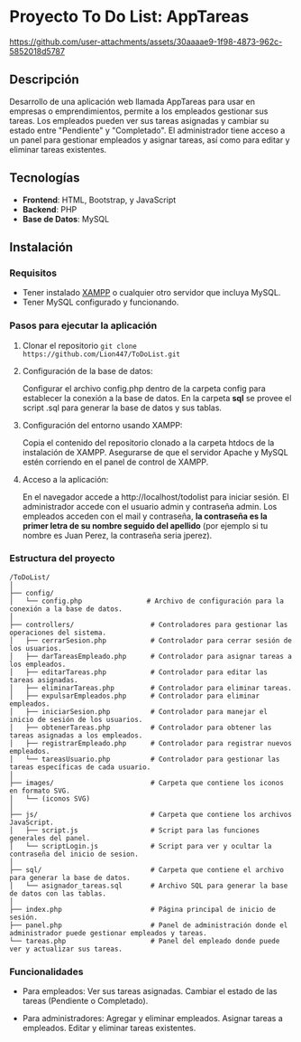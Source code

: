 # Proyecto To Do List: AppTareas


https://github.com/user-attachments/assets/30aaaae9-1f98-4873-962c-5852018d5787



## Descripción
Desarrollo de una aplicación web llamada AppTareas para usar en empresas o emprendimientos, permite a los empleados gestionar sus tareas. Los empleados pueden ver sus tareas asignadas y cambiar su estado entre "Pendiente" y "Completado". El administrador tiene acceso a un panel para gestionar empleados y asignar tareas, así como para editar y eliminar tareas existentes.

## Tecnologías
- **Frontend**: HTML, Bootstrap, y JavaScript
- **Backend**: PHP
- **Base de Datos**: MySQL

## Instalación
### Requisitos
- Tener instalado [XAMPP](https://www.apachefriends.org/es/index.html) o cualquier otro servidor que incluya MySQL.
- Tener MySQL configurado y funcionando.

### Pasos para ejecutar la aplicación
1. Clonar el repositorio
```git clone https://github.com/Lion447/ToDoList.git```

2. Configuración de la base de datos:

    Configurar el archivo config.php dentro de la carpeta config para establecer la conexión a la base de datos.
    En la carpeta **sql** se provee el script .sql para generar la base de datos y sus tablas.

3. Configuración del entorno usando XAMPP:

    Copia el contenido del repositorio clonado a la carpeta htdocs de la instalación de XAMPP.
    Asegurarse de que el servidor Apache y MySQL estén corriendo en el panel de control de XAMPP.

4. Acceso a la aplicación:

    En el navegador accede a http://localhost/todolist para iniciar sesión.
    El administrador accede con el usuario admin y contraseña admin.
    Los empleados acceden con el mail y contraseña, **la contraseña es la primer letra de su nombre seguido del apellido** (por ejemplo si tu nombre es Juan Perez, la contraseña seria jperez).

   
### Estructura del proyecto
```
/ToDoList/
│
├── config/
│   └── config.php                # Archivo de configuración para la conexión a la base de datos.
│
├── controllers/                   # Controladores para gestionar las operaciones del sistema.
│   ├── cerrarSesion.php           # Controlador para cerrar sesión de los usuarios.
│   ├── darTareasEmpleado.php      # Controlador para asignar tareas a los empleados.
│   ├── editarTareas.php           # Controlador para editar las tareas asignadas.
│   ├── eliminarTareas.php         # Controlador para eliminar tareas.
│   ├── expulsarEmpleados.php      # Controlador para eliminar empleados.
│   ├── iniciarSesion.php          # Controlador para manejar el inicio de sesión de los usuarios.
│   ├── obtenerTareas.php          # Controlador para obtener las tareas asignadas a los empleados.
│   ├── registrarEmpleado.php      # Controlador para registrar nuevos empleados.
│   └── tareasUsuario.php          # Controlador para gestionar las tareas específicas de cada usuario.
│
├── images/                        # Carpeta que contiene los iconos en formato SVG.
│   └── (iconos SVG)
│
├── js/                            # Carpeta que contiene los archivos JavaScript.
│   ├── script.js                  # Script para las funciones generales del panel.
│   └── scriptLogin.js             # Script para ver y ocultar la contraseña del inicio de sesion.
│
├── sql/                           # Carpeta que contiene el archivo para generar la base de datos.
│   └── asignador_tareas.sql       # Archivo SQL para generar la base de datos con las tablas.
│
├── index.php                      # Página principal de inicio de sesión.
├── panel.php                      # Panel de administración donde el administrador puede gestionar empleados y tareas.
└── tareas.php                     # Panel del empleado donde puede ver y actualizar sus tareas.

```


### Funcionalidades

- Para empleados:
    Ver sus tareas asignadas.
    Cambiar el estado de las tareas (Pendiente o Completado).

 - Para administradores:
    Agregar y eliminar empleados.
    Asignar tareas a empleados.
    Editar y eliminar tareas existentes.
